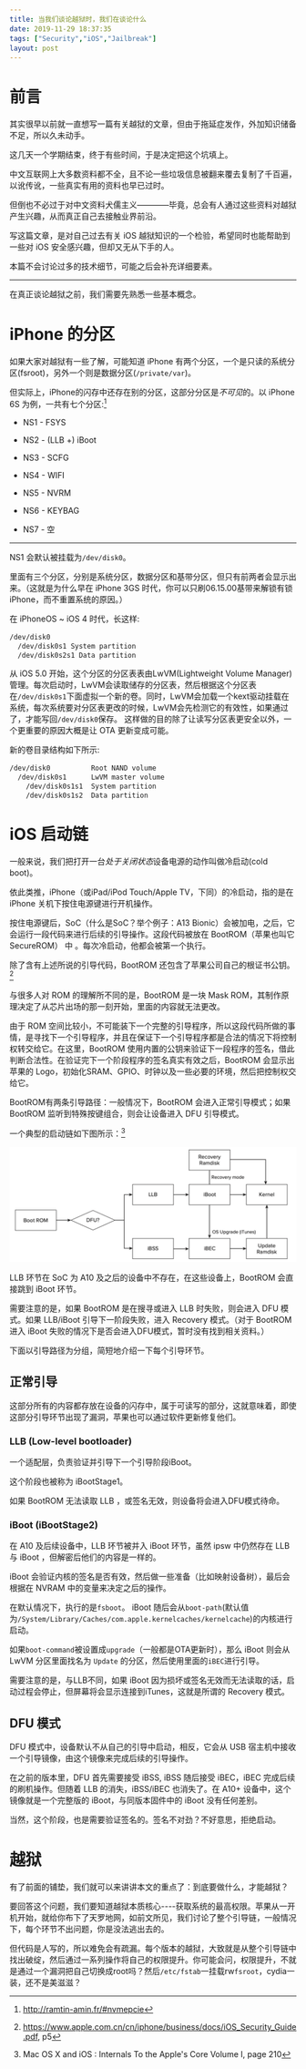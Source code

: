 ```yaml
---
title: 当我们谈论越狱时，我们在谈论什么
date: 2019-11-29 18:37:35
tags: ["Security","iOS","Jailbreak"]
layout: post
---
```


# 前言

其实很早以前就一直想写一篇有关越狱的文章，但由于拖延症发作，外加知识储备不足，所以久未动手。

这几天一个学期结束，终于有些时间，于是决定把这个坑填上。

中文互联网上大多数资料都不全，且不论一些垃圾信息被翻来覆去复制了千百遍，以讹传讹，一些真实有用的资料也早已过时。

但倒也不必过于对中文资料犬儒主义————毕竟，总会有人通过这些资料对越狱产生兴趣，从而真正自己去接触业界前沿。

写这篇文章，是对自己过去有关 iOS 越狱知识的一个检验，希望同时也能帮助到一些对 iOS 安全感兴趣，但却又无从下手的人。

本篇不会讨论过多的技术细节，可能之后会补充详细要素。

---
在真正谈论越狱之前，我们需要先熟悉一些基本概念。

# iPhone 的分区

如果大家对越狱有一些了解，可能知道 iPhone 有两个分区，一个是只读的系统分区(fsroot)，另外一个则是数据分区(`/private/var`)。

但实际上，iPhone的闪存中还存在别的分区，这部分分区是*不可见*的。以 iPhone 6S 为例，一共有七个分区:[^3]

[^3]: http://ramtin-amin.fr/#nvmepcie

- NS1 - FSYS

- NS2 - (LLB +) iBoot

- NS3 - SCFG

- NS4 - WIFI

- NS5 - NVRM

- NS6 - KEYBAG

- NS7 - 空

---

NS1 会默认被挂载为`/dev/disk0`。

里面有三个分区，分别是系统分区，数据分区和基带分区，但只有前两者会显示出来。（这就是为什么早在 iPhone 3GS 时代，你可以只刷06.15.00基带来解锁有锁iPhone，而不重置系统的原因。）

在 iPhoneOS ~ iOS 4 时代，长这样:
```
/dev/disk0
  /dev/disk0s1 System partition
  /dev/disk0s2s1 Data partition
```


从 iOS 5.0 开始，这个分区的分区表表由LwVM(Lightweight Volume Manager)管理。每次启动时，LwVM会读取储存的分区表，然后根据这个分区表在`/dev/disk0s1`下面虚拟一个新的卷。同时，LwVM会加载一个kext驱动挂载在系统，每次系统要对分区表更改的时候，LwVM会先检测它的有效性，如果通过了，才能写回`/dev/disk0`保存。
这样做的目的除了让读写分区表更安全以外，一个更重要的原因大概是让 OTA 更新变成可能。

新的卷目录结构如下所示:
```
/dev/disk0          Root NAND volume
  /dev/disk0s1      LwVM master volume
    /dev/disk0s1s1  System partition
    /dev/disk0s1s2  Data partition
```

# iOS 启动链

一般来说，我们把打开一台*处于关闭状态*设备电源的动作叫做冷启动(cold boot)。

依此类推，iPhone（或iPad/iPod Touch/Apple TV，下同）的冷启动，指的是在 iPhone 关机下按住电源键进行开机操作。

按住电源键后，SoC（什么是SoC？举个例子：A13 Bionic）会被加电，之后，它会运行一段代码来进行后续的引导操作。这段代码被放在 BootROM（苹果也叫它SecureROM） 中 。每次冷启动，他都会被第一个执行。

除了含有上述所说的引导代码，BootROM 还包含了苹果公司自己的根证书公钥。[^1]

与很多人对 ROM 的理解所不同的是，BootROM 是一块 Mask ROM，其制作原理决定了从芯片出场的那一刻开始，里面的内容就无法更改。

由于 ROM 空间比较小，不可能装下一个完整的引导程序，所以这段代码所做的事情，是寻找下一个引导程序，并且在保证下一个引导程序都是合法的情况下将控制权转交给它。在这里，BootROM 使用内置的公钥来验证下一段程序的签名，借此判断合法性。在验证完下一个阶段程序的签名真实有效之后，BootROM 会显示出苹果的 Logo，初始化SRAM、GPIO、时钟以及一些必要的环境，然后把控制权交给它。

BootROM有两条引导路径：一般情况下，BootROM 会进入正常引导模式；如果 BootROM 监听到特殊按键组合，则会让设备进入 DFU 引导模式。

一个典型的启动链如下图所示：[^2]

![iOS Boot process](/assets/iOS/iOS-Boot-process.png)

LLB 环节在 SoC 为 A10 及之后的设备中不存在，在这些设备上，BootROM 会直接跳到 iBoot 环节。
 
需要注意的是，如果 BootROM 是在搜寻或进入 LLB 时失败，则会进入 DFU 模式。如果 LLB/iBoot 引导下一阶段失败，进入 Recovery 模式。（对于 BootROM 进入 iBoot 失败的情况下是否会进入DFU模式，暂时没有找到相关资料。）

下面以引导路径为分组，简短地介绍一下每个引导环节。

[^1]: https://www.apple.com.cn/cn/iphone/business/docs/iOS_Security_Guide.pdf, p5
[^2]: Mac OS X and iOS : Internals To the Apple's Core Volume I, page 210

## 正常引导

这部分所有的内容都存放在设备的闪存中，属于可读写的部分，这就意味着，即使这部分引导环节出现了漏洞，苹果也可以通过软件更新修复他们。

### LLB (Low-level bootloader)

一个适配层，负责验证并引导下一个引导阶段iBoot。

这个阶段也被称为 iBootStage1。

如果 BootROM 无法读取 LLB ，或签名无效，则设备将会进入DFU模式待命。

### iBoot (iBootStage2)

在 A10 及后续设备中，LLB 环节被并入 iBoot 环节，虽然 ipsw 中仍然存在 LLB 与 iBoot ，但解密后他们的内容是一样的。

iBoot 会验证内核的签名是否有效，然后做一些准备（比如映射设备树），最后会根据在 NVRAM 中的变量来决定之后的操作。

在默认情况下，执行的是`fsboot`。 iBoot 随后会从`boot-path`(默认值为`/System/Library/Caches/com.apple.kernelcaches/kernelcache`)的内核进行启动。

如果`boot-command`被设置成`upgrade`（一般都是OTA更新时），那么 iBoot 则会从 LwVM 分区里面找名为 `Update` 的分区，然后使用里面的`iBEC`进行引导。

需要注意的是，与LLB不同，如果 iBoot 因为损坏或签名无效而无法读取的话，启动过程会停止，但屏幕将会显示连接到iTunes，这就是所谓的 Recovery 模式。

## DFU 模式

DFU 模式中，设备默认不从自己的引导中启动，相反，它会从 USB 宿主机中接收一个引导镜像，由这个镜像来完成后续的引导操作。

在之前的版本里，DFU 首先需要接受 iBSS, iBSS 随后接受 iBEC，iBEC 完成后续的刷机操作。但随着 LLB 的消失，iBSS/iBEC 也消失了。在 A10+ 设备中，这个镜像就是一个完整版的 iBoot，与同版本固件中的 iBoot 没有任何差别。

当然，这个阶段，也是需要验证签名的。签名不对劲？不好意思，拒绝启动。

# 越狱

有了前面的铺垫，我们就可以来讲讲本文的重点了：到底要做什么，才能越狱？

要回答这个问题，我们要知道越狱本质核心----获取系统的最高权限。苹果从一开机开始，就给你布下了天罗地网，如前文所见，我们讨论了整个引导链，一般情况下，每个环节不出问题，你是没法逃出去的。

但代码是人写的，所以难免会有疏漏。每个版本的越狱，大致就是从整个引导链中找出破绽，然后通过一系列操作将自己的权限提升。你可能会问，权限提升，不就是通过一个漏洞把自己切换成root吗？然后`/etc/fstab`一挂载rw`fsroot`，cydia一装，还不是美滋滋？